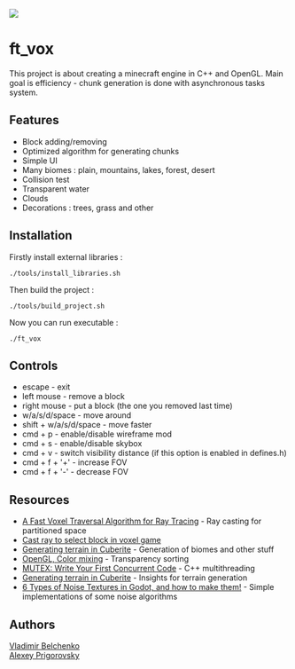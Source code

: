 ![](resources/gifs/demo.gif)

# ft_vox

This project is about creating a minecraft engine in C++ and OpenGL.
Main goal is efficiency - chunk generation is done with asynchronous tasks system. 

## Features

* Block adding/removing
* Optimized algorithm for generating chunks
* Simple UI
* Many biomes : plain, mountains, lakes, forest, desert
* Collision test
* Transparent water
* Clouds
* Decorations : trees, grass and other

## Installation

Firstly install external libraries : 
```
./tools/install_libraries.sh
```

Then build the project :
```
./tools/build_project.sh
```

Now you can run executable :
```
./ft_vox
```

## Controls

* escape - exit
* left mouse - remove a block
* right mouse - put a block (the one you removed last time)
* w/a/s/d/space - move around
* shift + w/a/s/d/space - move faster
* cmd + p - enable/disable wireframe mod
* cmd + s - enable/disable skybox
* cmd + v - switch visibility distance (if this option is enabled in defines.h)
* cmd + f + '+' - increase FOV
* cmd + f + '-' - decrease FOV

## Resources

* [A Fast Voxel Traversal Algorithm for Ray Tracing](http://www.cse.yorku.ca/~amana/research/grid.pdf) - Ray casting for partitioned space
* [Cast ray to select block in voxel game](https://gamedev.stackexchange.com/questions/47362/cast-ray-to-select-block-in-voxel-game) 
* [Generating terrain in Cuberite](http://mc-server.xoft.cz/docs/Generator.html) - Generation of biomes and other stuff
* [OpenGL, Color mixing](https://habr.com/ru/post/343096/) - Transparency sorting
* [MUTEX: Write Your First Concurrent Code](https://medium.com/swlh/c-mutex-write-your-first-concurrent-code-69ac8b332288) - C++ multithreading
* [Generating terrain in Cuberite](http://mc-server.xoft.cz/docs/Generator.html) - Insights for terrain generation
* [6 Types of Noise Textures in Godot, and how to make them!](https://www.youtube.com/watch?v=ybbJz6C9YYA) - Simple implementations of some noise algorithms 

## Authors
[Vladimir Belchenko](https://github.com/belchenkovova "belchenkovova") </br>
[Alexey Prigorovsky](https://github.com/Lyahasik "Lyahasik")
